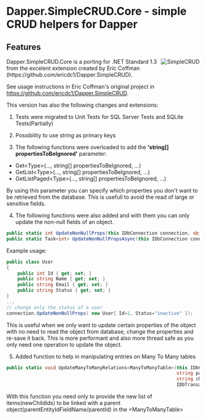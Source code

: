 Dapper.SimpleCRUD.Core - simple CRUD helpers for Dapper
========================================
Features
--------
<img  align="right" src="https://raw.githubusercontent.com/ericdc1/Dapper.SimpleCRUD/master/images/SimpleCRUD-200x200.png" alt="SimpleCRUD">
Dapper.SimpleCRUD.Core is a porting for .NET Standard 1.3 from the excelent extension created by Eric Coffman (https://github.com/ericdc1/Dapper.SimpleCRUD).

<br>

See usage instructions in Eric Coffman's original project in https://github.com/ericdc1/Dapper.SimpleCRUD.

This version has also the following changes and extensions:

1) Tests were migrated to Unit Tests for SQL Server Tests and SQLite Tests(Partially)

2) Possibility to use string as primary keys

3) The following functions were overloaded to add the <b>'string[] propertiesToBeIgnored'</b> parameter:
- Get&lt;Type&gt;(..., string[] propertiesToBeIgnored, ...)
- GetList&lt;Type&gt;(..., string[] propertiesToBeIgnored, ...)
- GetListPaged&lt;Type&gt;(..., string[] propertiesToBeIgnored, ...)

By using this parameter you can specify which properties you don't want to be retrieved from the database.
This is usefull to avoid the read of large or sensitive fields.

4) The following functions were also added and with them you can only update the non-null fields of an object.

```csharp
public static int UpdateNonNullProps(this IDbConnection connection, object entityToUpdate, IDbTransaction transaction = null, int? commandTimeout = null)
public static Task<int> UpdateNonNullPropsAsync(this IDbConnection connection, object entityToUpdate, IDbTransaction transaction = null, int? commandTimeout = null, System.Threading.CancellationToken? token = null)
```
Example usage:

```csharp
public class User
{
    public int Id { get; set; }
    public string Name { get; set; }
    public string Email { get; set; }
    public string Status { get; set; }
}
...
// change only the status of a user
connection.UpdateNonNullProps( new User{ Id=1, Status="inactive" });
```
 This is useful when we only want to update certain properties of the object with no need to read the object from database, change the properties and re-save it back. This is more performant and also more thread safe as you only need one operation to update the object.

5) Added function to help in manipulating entries on Many To Many tables

```csharp
public static void UpdateManyToManyRelations<ManyToManyTable>(this IDbConnection connection,
                                                              string parentEntityIdFieldName, object parentId,
                                                              string childEntityIdFieldName, IEnumerable<Guid> newChildIds,
                                                              IDbTransaction transaction = null, int? commandTimeout = null)
```
With this function you need only to provide the new list of items(newChildIds) to be linked with a parent object(parentEntityIdFieldName/parentId) in the &lt;ManyToManyTable&gt;